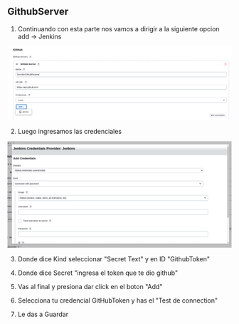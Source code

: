 ## GithubServer

1. Continuando con esta parte nos vamos a dirigir a la siguiente opcion add -> Jenkins
<img src="img/jenkins-github/githubserver3.png"/>

2. Luego ingresamos las credenciales

<img src="img/jenkins-github/githubserver4.png"/>

3. Donde dice Kind seleccionar "Secret Text" y en ID "GithubToken"

4. Donde dice Secret "ingresa el token que te dio github"

5. Vas al final y presiona dar click en el boton "Add"

6. Selecciona tu credencial GitHubToken y has el "Test de connection"

7. Le das a Guardar